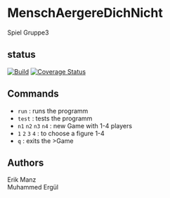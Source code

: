 # MenschAergereDichNicht
Spiel Gruppe3

## status


[![Build](https://github.com/Manz2/MenschAergereDichNicht/actions/workflows/scalaCI.yml/badge.svg)](https://github.com/test/MenschAergereDichNicht/actions)   [![Coverage Status](https://coveralls.io/repos/github/Manz2/MenschAergereDichNicht/badge.svg?branch=main)](https://coveralls.io/github/Manz2/MenschAergereDichNicht?branch=main)



## Commands
* `run` : runs the programm
* `test` : tests the programm
* `n1` `n2` `n3` `n4` : new Game with 1-4 players
* `1` `2` `3` `4` : to choose a figure 1-4
* `q` : exits the >Game

## Authors
Erik Manz <br>
Muhammed Ergül


